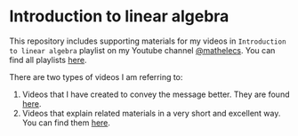 # Introduction to linear algebra
This repository includes supporting materials for my videos in `Introduction to linear algebra` playlist on my Youtube channel [@mathelecs](https://www.youtube.com/channel/UC5ZK0iyo5U5-lCbVb6U9SVA/videos). You can find all playlists [here](https://www.youtube.com/channel/UC5ZK0iyo5U5-lCbVb6U9SVA/playlists).

There are two types of videos I am referring to:
1. Videos that I have created to convey the message better. They are found [here](https://github.com/sdamadi/Linear_Algebra/blob/main/Concepts%20videos/my_playlist.md).
2. Videos that explain related materials in a very short and excellent way. You can find them [here](https://github.com/sdamadi/Linear_Algebra/blob/main/Supplementary%20videos/from_Youtube.md).
